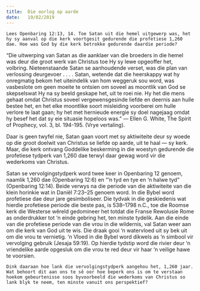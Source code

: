 ```yaml
---
title:  Die oorlog op aarde
date:   19/02/2019
---
```


`Lees Openbaring 12:13, 14. Toe Satan uit die hemel uitgewerp was, het hy sy aanval op die kerk voortgesit gedurende die profetiese 1,260 dae. Hoe was God by die kerk betrokke gedurende daardie periode?` 

“Die uitwerping van Satan as die aanklaer van die broeders in die hemel was deur die groot werk van Christus toe Hy sy lewe opgeoffer het, volbring. Nieteenstaande Satan se aanhoudende verset, was die plan van verlossing deurgevoer . . . . Satan, wetende dat die heerskappy wat hy onregmatig bekom het uiteindelik van hom weggeruk sou word, was vasbeslote om geen moeite te ontsien om soveel as moontlik van God se skepselswat Hy na sy beeld geskape het, uit te roei nie. Hy het die mens gehaat omdat Christus soveel vergewensgesinde liefde en deernis aan hulle bestee het, en het elke moontlike soort misleiding voorberei om hulle verlore te laat gaan; hy het met hernieude energie sy doel nagejaag omdat hy besef het dat sy eie situasie hopeloos was.” — Ellen G. White, The Spirit of Prophecy, vol. 3, bl. 194-195. (Vrye vertaling). 

Daar is geen twyfel nie, Satan gaan voort met sy aktiwiteite deur sy woede op die groot doelwit van Christus se liefde op aarde, uit te haal — sy kerk. Maar, die kerk ontvang Goddelike beskerming in die woestyn gedurende die profetiese tydperk van 1,260 dae terwyl daar gewag word vir die wederkoms van Christus. 

Satan se vervolgingstydperk word twee keer in Openbaring 12 genoem, naamlik 1,260 dae (Openbaring 12:6) en “’n tyd en tye en ‘n halwe tyd” (Openbaring 12:14). Beide verwys na die periode van die aktiwiteite van die klein horinkie wat in Daniël 7:23–25 genoem word. In die Bybel word profetiese dae deur jare gesimboliseer. Die tydvak in die geskiedenis wat hierdie profetiese periode die beste pas, is 538–1798 n.C., toe die Roomse kerk die Westerse wêreld gedomineer het totdat die Franse Rewolusie Rome as onderdrukker tot ‘n einde gebring het, ten minste tydelik. Aan die einde van die profetiese periode van die vrou in die wildernis, val Satan weer aan om die kerk van God uit te wis. Die draak gooi ‘n watervloed uit sy bek uit om die vrou te vernietig. ‘n Vloed in die Bybel word dikwels as ‘n simbool vir vervolging gebruik (Jesaja 59:19). Op hierdie tydstip word die rivier deur ‘n vriendelike aarde opgesluk om die vrou te red deur vir haar ‘n veilige hawe te voorsien. 

`Dink daaraan hoe lank die vervolgingstydperk aangehou het, 1,260 jaar. Wat behoort dit aan ons te sê oor hoe beperk ons is om te verstaan hoekom gebeurtenisse soos byvoorbeeld die wederkoms van Christus so lank blyk te neem, ten minste vanuit ons perspektief?`